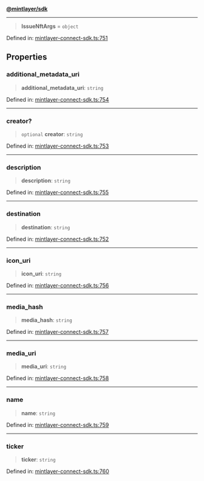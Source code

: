 [**@mintlayer/sdk**](../README.md)

***

> **IssueNftArgs** = `object`

Defined in: [mintlayer-connect-sdk.ts:751](https://github.com/mintlayer/mintlayer-connect-sdk/blob/18f92ef844c9ea3c1db66b69d7478d674343954b/packages/sdk/src/mintlayer-connect-sdk.ts#L751)

## Properties

### additional\_metadata\_uri

> **additional\_metadata\_uri**: `string`

Defined in: [mintlayer-connect-sdk.ts:754](https://github.com/mintlayer/mintlayer-connect-sdk/blob/18f92ef844c9ea3c1db66b69d7478d674343954b/packages/sdk/src/mintlayer-connect-sdk.ts#L754)

***

### creator?

> `optional` **creator**: `string`

Defined in: [mintlayer-connect-sdk.ts:753](https://github.com/mintlayer/mintlayer-connect-sdk/blob/18f92ef844c9ea3c1db66b69d7478d674343954b/packages/sdk/src/mintlayer-connect-sdk.ts#L753)

***

### description

> **description**: `string`

Defined in: [mintlayer-connect-sdk.ts:755](https://github.com/mintlayer/mintlayer-connect-sdk/blob/18f92ef844c9ea3c1db66b69d7478d674343954b/packages/sdk/src/mintlayer-connect-sdk.ts#L755)

***

### destination

> **destination**: `string`

Defined in: [mintlayer-connect-sdk.ts:752](https://github.com/mintlayer/mintlayer-connect-sdk/blob/18f92ef844c9ea3c1db66b69d7478d674343954b/packages/sdk/src/mintlayer-connect-sdk.ts#L752)

***

### icon\_uri

> **icon\_uri**: `string`

Defined in: [mintlayer-connect-sdk.ts:756](https://github.com/mintlayer/mintlayer-connect-sdk/blob/18f92ef844c9ea3c1db66b69d7478d674343954b/packages/sdk/src/mintlayer-connect-sdk.ts#L756)

***

### media\_hash

> **media\_hash**: `string`

Defined in: [mintlayer-connect-sdk.ts:757](https://github.com/mintlayer/mintlayer-connect-sdk/blob/18f92ef844c9ea3c1db66b69d7478d674343954b/packages/sdk/src/mintlayer-connect-sdk.ts#L757)

***

### media\_uri

> **media\_uri**: `string`

Defined in: [mintlayer-connect-sdk.ts:758](https://github.com/mintlayer/mintlayer-connect-sdk/blob/18f92ef844c9ea3c1db66b69d7478d674343954b/packages/sdk/src/mintlayer-connect-sdk.ts#L758)

***

### name

> **name**: `string`

Defined in: [mintlayer-connect-sdk.ts:759](https://github.com/mintlayer/mintlayer-connect-sdk/blob/18f92ef844c9ea3c1db66b69d7478d674343954b/packages/sdk/src/mintlayer-connect-sdk.ts#L759)

***

### ticker

> **ticker**: `string`

Defined in: [mintlayer-connect-sdk.ts:760](https://github.com/mintlayer/mintlayer-connect-sdk/blob/18f92ef844c9ea3c1db66b69d7478d674343954b/packages/sdk/src/mintlayer-connect-sdk.ts#L760)
